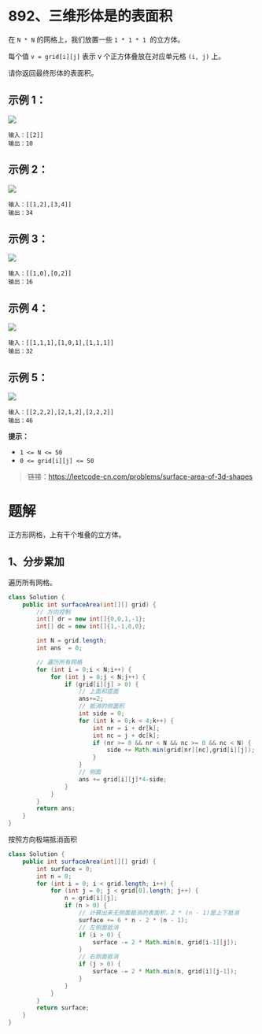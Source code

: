 # 892、三维形体是的表面积
在 `N * N` 的网格上，我们放置一些 `1 * 1 * 1`  的立方体。

每个值 `v = grid[i][j]` 表示 v 个正方体叠放在对应单元格 `(i, j)` 上。

请你返回最终形体的表面积。


## 示例 1：
![](../../images/892-case-1.png)
```
输入：[[2]]
输出：10
```
## 示例 2：
![](../../images/892-case-2.png)
```
输入：[[1,2],[3,4]]
输出：34
```
## 示例 3：
![](../../images/892-case-3.png)
```
输入：[[1,0],[0,2]]
输出：16
```
## 示例 4：
![](../../images/892-case-4.png)
```
输入：[[1,1,1],[1,0,1],[1,1,1]]
输出：32
```
## 示例 5：
![](../../images/892-case-5.png)
```
输入：[[2,2,2],[2,1,2],[2,2,2]]
输出：46
```

**提示：**

- `1 <= N <= 50`
- `0 <= grid[i][j] <= 50`

> 链接：https://leetcode-cn.com/problems/surface-area-of-3d-shapes

# 题解
正方形网格，上有干个堆叠的立方体。
## 1、分步累加
遍历所有网格。

```Java
class Solution {
    public int surfaceArea(int[][] grid) {
        // 方向控制
        int[] dr = new int[]{0,0,1,-1};
        int[] dc = new int[]{1,-1,0,0};

        int N = grid.length;
        int ans  = 0;

        // 遍历所有网格
        for (int i = 0;i < N;i++) {
            for (int j = 0;j < N;j++) {
                if (grid[i][j] > 0) {
                    // 上面和底面
                    ans+=2;
                    // 抵消的侧面积
                    int side = 0;
                    for (int k = 0;k < 4;k++) {
                        int nr = i + dr[k];
                        int nc = j + dc[k];
                        if (nr >= 0 && nr < N && nc >= 0 && nc < N) {
                            side += Math.min(grid[nr][nc],grid[i][j]);
                        }
                    }
                    // 侧面
                    ans += grid[i][j]*4-side;
                }
            }
        }
        return ans;
    }
}
```
按照方向极端抵消面积
```Java
class Solution {
    public int surfaceArea(int[][] grid) {
        int surface = 0;
        int n = 0;
        for (int i = 0; i < grid.length; i++) {
            for (int j = 0; j < grid[0].length; j++) {
                n = grid[i][j];
                if (n > 0) {
                    // 计算出来无侧面抵消的表面积，2 * (n - 1)是上下抵消
                    surface += 6 * n - 2 * (n - 1);
                    // 左侧面抵消
                    if (i > 0) {
                        surface -= 2 * Math.min(n, grid[i-1][j]);
                    }
                    // 右侧面抵消
                    if (j > 0) {
                        surface -= 2 * Math.min(n, grid[i][j-1]);
                    }        
                }
            }
        }
        return surface;
    }
}
```